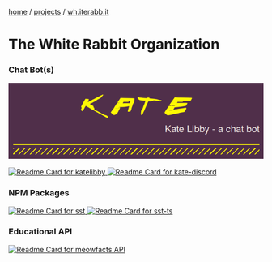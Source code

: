 <div class="wr">
  <p><a href="/">home</a> / <a href="/projects">projects</a> / <a href="/projects/whiterabbit">wh.iterabb.it</a></p>

  <h1>The White Rabbit Organization</h1>
  <h3>Chat Bot(s)</h3>
  <p align="center">
    <a href="https://katelibby.chat/"> 
      <img src="https://github.com/wh-iterabb-it/katelibby.chat/blob/main/assets/images/katelogo2.png?raw=true" alt="Katelibby Logo 2" />
    </a>
  <p>
  <p>
    <a href="https://github.com/wh-iterabb-it/katelibby.chat"> 
      <img src="https://github-readme-stats.vercel.app/api/pin/?username=wh-iterabb-it&repo=katelibby.chat" alt="Readme Card for katelibby" />
    </a>
    <a href="https://github.com/wh-iterabb-it/kate-discord"> 
      <img src="https://github-readme-stats.vercel.app/api/pin/?username=wh-iterabb-it&repo=kate-discord" alt="Readme Card for kate-discord" />
    </a>
  </p>
  <h3>NPM Packages</h3>
  <p>
    <a href="https://github.com/wh-iterabb-it/sst"> 
      <img src="https://github-readme-stats.vercel.app/api/pin/?username=wh-iterabb-it&repo=sst" alt="Readme Card for sst" />
    </a>
    <a href="https://github.com/wh-iterabb-it/sst-ts"> 
      <img src="https://github-readme-stats.vercel.app/api/pin/?username=wh-iterabb-it&repo=sst-ts" alt="Readme Card for sst-ts" />
    </a>
  </p>
  <h3>Educational API</h3>
  <p>
    <a href="https://github.com/wh-iterabb-it/meowfacts"> 
      <img src="https://github-readme-stats.vercel.app/api/pin/?username=wh-iterabb-it&repo=meowfacts" alt="Readme Card for meowfacts API" />
    </a>
  </p>
</div>
